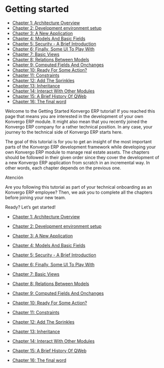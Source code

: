 # Getting started

  * [Chapter 1: Architecture Overview](getting_started/01_architecture)
  * [Chapter 2: Development environment setup](getting_started/02_setup)
  * [Chapter 3: A New Application](getting_started/03_newapp)
  * [Chapter 4: Models And Basic Fields](getting_started/04_basicmodel)
  * [Chapter 5: Security - A Brief Introduction](getting_started/05_securityintro)
  * [Chapter 6: Finally, Some UI To Play With](getting_started/06_firstui)
  * [Chapter 7: Basic Views](getting_started/07_basicviews)
  * [Chapter 8: Relations Between Models](getting_started/08_relations)
  * [Chapter 9: Computed Fields And Onchanges](getting_started/09_compute_onchange)
  * [Chapter 10: Ready For Some Action?](getting_started/10_actions)
  * [Chapter 11: Constraints](getting_started/11_constraints)
  * [Chapter 12: Add The Sprinkles](getting_started/12_sprinkles)
  * [Chapter 13: Inheritance](getting_started/13_inheritance)
  * [Chapter 14: Interact With Other Modules](getting_started/14_other_module)
  * [Chapter 15: A Brief History Of QWeb](getting_started/15_qwebintro)
  * [Chapter 16: The final word](getting_started/16_final_word)

Welcome to the Getting Started Konvergo ERP tutorial! If you reached this page that
means you are interested in the development of your own Konvergo ERP module. It might
also mean that you recently joined the Konvergo ERP company for a rather technical
position. In any case, your journey to the technical side of Konvergo ERP starts here.

The goal of this tutorial is for you to get an insight of the most important
parts of the Konvergo ERP development framework while developing your own Konvergo ERP module
to manage real estate assets. The chapters should be followed in their given
order since they cover the development of a new Konvergo ERP application from scratch
in an incremental way. In other words, each chapter depends on the previous
one.

<div class="alert alert-warning">
<p class="alert-title">
Atención</p><p>Are you following this tutorial as part of your technical onboarding as an Konvergo ERP employee? Then,
we ask you to complete all the chapters before joining your new team.</p>
</div>

Ready? Let’s get started!

  * [Chapter 1: Architecture Overview](getting_started/01_architecture)

  * [Chapter 2: Development environment setup](getting_started/02_setup)

  * [Chapter 3: A New Application](getting_started/03_newapp)

  * [Chapter 4: Models And Basic Fields](getting_started/04_basicmodel)

  * [Chapter 5: Security - A Brief Introduction](getting_started/05_securityintro)

  * [Chapter 6: Finally, Some UI To Play With](getting_started/06_firstui)

  * [Chapter 7: Basic Views](getting_started/07_basicviews)

  * [Chapter 8: Relations Between Models](getting_started/08_relations)

  * [Chapter 9: Computed Fields And Onchanges](getting_started/09_compute_onchange)

  * [Chapter 10: Ready For Some Action?](getting_started/10_actions)

  * [Chapter 11: Constraints](getting_started/11_constraints)

  * [Chapter 12: Add The Sprinkles](getting_started/12_sprinkles)

  * [Chapter 13: Inheritance](getting_started/13_inheritance)

  * [Chapter 14: Interact With Other Modules](getting_started/14_other_module)

  * [Chapter 15: A Brief History Of QWeb](getting_started/15_qwebintro)

  * [Chapter 16: The final word](getting_started/16_final_word)

